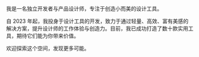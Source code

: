 我是一名独立开发者与产品设计师，专注于创造小而美的设计工具。

自 2023 年起，我投身于设计工具的开发，致力于通过轻量、高效、富有美感的解决方案，提升设计师的工作体验与创造力。目前，我已成功打造了数十款实用工具，期待它们能为你带来价值。

欢迎探索这个空间，发现更多可能。
